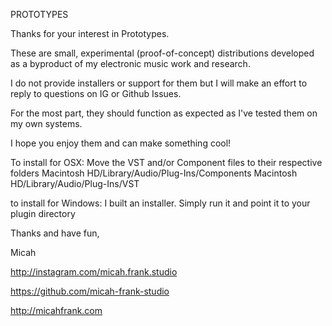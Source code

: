 PROTOTYPES

Thanks for your interest in Prototypes.

These are small, experimental (proof-of-concept) distributions developed as a byproduct of my electronic music work and research.

I do not provide installers or support for them but I will make an effort to reply to questions on IG or Github Issues.

For the most part, they should function as expected as I've tested them on my own systems.

I hope you enjoy them and can make something cool!

To install for OSX:
Move the VST and/or Component files to their respective folders
Macintosh HD/Library/Audio/Plug-Ins/Components
Macintosh HD/Library/Audio/Plug-Ins/VST

to install for Windows:
I built an installer. Simply run it and point it to your plugin directory

Thanks and have fun,

Micah

http://instagram.com/micah.frank.studio

https://github.com/micah-frank-studio

http://micahfrank.com
